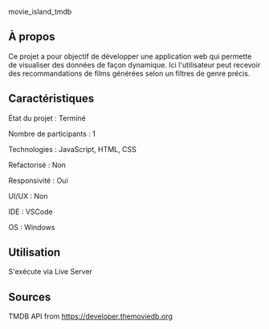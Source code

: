 movie_island_tmdb

## À propos 
Ce projet a pour objectif de développer une application web qui permette de visualiser des données de façon dynamique. Ici l'utilisateur peut recevoir des recommandations de
films générées selon un filtres de genre précis.

## Caractéristiques

État du projet : Terminé

Nombre de participants : 1 

Technologies : JavaScript, HTML, CSS

Refactorisé : Non 

Responsivité : Oui

UI/UX : Non

IDE : VSCode

OS : Windows 

## Utilisation 

S'exécute via Live Server

## Sources
TMDB API from https://developer.themoviedb.org

